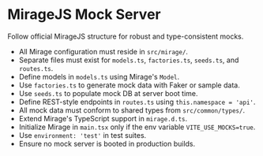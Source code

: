 # MirageJS Mock Server

Follow official MirageJS structure for robust and type-consistent mocks.

- All Mirage configuration must reside in `src/mirage/`.
- Separate files must exist for `models.ts`, `factories.ts`, `seeds.ts`, and `routes.ts`.
- Define models in `models.ts` using Mirage's `Model`.
- Use `factories.ts` to generate mock data with Faker or sample data.
- Use `seeds.ts` to populate mock DB at server boot time.
- Define REST-style endpoints in `routes.ts` using `this.namespace = 'api'`.
- All mock data must conform to shared types from `src/common/types/`.
- Extend Mirage's TypeScript support in `mirage.d.ts`.
- Initialize Mirage in `main.tsx` only if the env variable `VITE_USE_MOCKS=true`.
- Use `environment: 'test'` in test suites.
- Ensure no mock server is booted in production builds.
